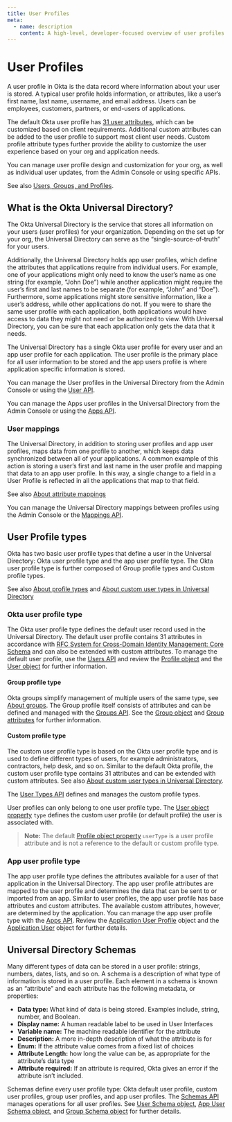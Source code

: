 ```yaml
---
title: User Profiles
meta:
  - name: description
    content: A high-level, developer-focused overview of user profiles and the Okta Universal Directory.
---
```


# User Profiles

A user profile in Okta is the data record where information about your user is stored. A typical user profile holds information, or attributes, like a user’s first name, last name, username, and email address. Users can be employees, customers, partners, or end-users of applications.

The default Okta user profile has [31 user attributes](/docs/reference/api/users/#default-profile-properties), which can be customized based on client requirements. Additional custom attributes can be added to the user profile to support most client user needs. Custom profile attribute types further provide the ability to customize the user experience based on your org and application needs.

You can manage user profile design and customization for your org, as well as individual user updates, from the Admin Console or using specific APIs.

See also [Users, Groups, and Profiles](https://help.okta.com/en/prev/Content/Topics/users-groups-profiles/usgp-main.htm).

## What is the Okta Universal Directory?

The Okta Universal Directory is the service that stores all information on your users (user profiles) for your organization. Depending on the set up for your org, the Universal Directory can serve as the “single-source-of-truth” for your users.

Additionally, the Universal Directory holds app user profiles, which define the attributes that applications require from individual users. For example, one of your applications might only need to know the user’s name as one string (for example, “John Doe”) while another application might require the user’s first and last names to be separate (for example,  “John” and “Doe”). Furthermore, some applications might store sensitive information, like a user’s address, while other applications do not. If you were to share the same user profile with each application, both applications would have access to data they might not need or be authorized to view. With Universal Directory, you can be sure that each application only gets the data that it needs.

The Universal Directory has a single Okta user profile for every user and an app user profile for each application. The user profile is the primary place for all user information to be stored and the app users profile is where application specific information is stored.

You can manage the User profiles in the Universal Directory from the Admin Console or using the [User API](/docs/reference/api/users).

You can manage the Apps user profiles in the Universal Directory from the Admin Console or using the [Apps API](/docs/reference/api/apps).

### User mappings

The Universal Directory, in addition to storing user profiles and app user profiles, maps data from one profile to another, which keeps data synchronized between all of your applications. A common example of this action is storing a user’s first and last name in the user profile and mapping that data to an app user profile. In this way, a single change to a field in a User Profile is reflected in all the applications that map to that field.

See also [About attribute mappings](https://help.okta.com/en/prod/Content/Topics/users-groups-profiles/usgp-about-attribute-mappings.htm)

You can manage the Universal Directory mappings between profiles using the Admin Console or the [Mappings API](/docs/reference/api/mappings/).

## User Profile types

Okta has two basic user profile types that define a user in the Universal Directory: Okta user profile type and the app user profile type. The Okta user profile type is further composed of Group profile types and Custom profile types.

See also [About profile types](https://help.okta.com/en/prod/Content/Topics/users-groups-profiles/usgp-about-profiles.htm) and [About custom user types in Universal Directory](https://help.okta.com/en/prod/Content/Topics/users-groups-profiles/usgp-usertypes-about.htm)

### Okta user profile type

The Okta user profile type defines the default user record used in the Universal Directory. The default user profile contains 31 attributes in accordance with [RFC System for Cross-Domain Identity Management: Core Schema](https://datatracker.ietf.org/doc/html/rfc7643#section-4.1) and can also be extended with custom attributes. To manage the default user profile, use the [Users API](/docs/reference/api/users) and review the [Profile object](/docs/reference/api/users/#profile-object) and the [User object](https://developer.okta.com/docs/reference/api/users/#user-object) for further information.

#### Group profile type

Okta groups simplify management of multiple users of the same type, see [About groups](https://help.okta.com/en/prod/Content/Topics/users-groups-profiles/usgp-about-groups.htm). The Group profile itself consists of attributes and can be defined and managed with the [Groups API](/docs/reference/api/groups/). See the [Group object](/docs/reference/api/groups/#group-object) and [Group attributes](/docs/reference/api/groups/#group-attributes) for further information.

#### Custom profile type

The custom user profile type is based on the Okta user profile type and is used to define different types of users, for example administrators, contractors, help desk, and so on. Similar to the default Okta profile, the custom user profile type contains 31 attributes and can be extended with custom attributes. See also [About custom user types in Universal Directory](https://help.okta.com/en/prod/Content/Topics/users-groups-profiles/usgp-usertypes-about.htm).

The [User Types API](/docs/reference/api/user-types/) defines and manages the custom profile types.

User profiles can only belong to one user profile type. The [User object property](/docs/reference/api/users/#user-properties) `type` defines the custom user profile (or default profile) the user is associated with.

>**Note:** The default [Profile object property](/docs/reference/api/users/#default-profile-properties) `userType` is a user profile attribute and is not a reference to the default or custom profile type.

### App user profile type

The app user profile type defines the attributes available for a user of that application in the Universal Directory. The app user profile attributes are mapped to the user profile and determines the data that can be sent to or imported from an app. Similar to user profiles, the app user profile has base attributes and custom attributes. The available custom attributes, however, are determined by the application. You can manage the app user profile type with the [Apps API](/docs/reference/api/apps/). Review the [Application User Profile](/docs/reference/api/apps/#application-user-profile-object) object and the [Application User](/docs/reference/api/apps/#application-user-object) object for further details.

## Universal Directory Schemas

Many different types of data can be stored in a user profile: strings, numbers, dates, lists, and so on. A schema is a description of what type of information is stored in a user profile. Each element in a schema is known as an “attribute” and each attribute has the following metadata, or properties:

* **Data type:** What kind of data is being stored. Examples include, string, number, and Boolean.
* **Display name:** A human readable label to be used in User Interfaces
* **Variable name:** The machine readable identifier for the attribute
* **Description:** A more in-depth description of what the attribute is for
* **Enum:** If the attribute value comes from a fixed list of choices
* **Attribute Length:** how long the value can be, as appropriate for the attribute’s data type
* **Attribute required:** If an attribute is required, Okta gives an error if the attribute isn’t included.

Schemas define every user profile type: Okta default user profile, custom user profiles, group user profiles, and app user profiles. The [Schemas API](/docs/reference/api/schemas) manages operations for all user profiles. See [User Schema object](/docs/reference/api/schemas/#user-schema-object), [App User Schema object]( /docs/reference/api/schemas/#app-user-schema-object), and [Group Schema object](/docs/reference/api/schemas/#group-schema-object) for further details.
